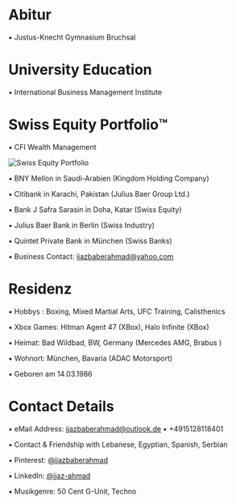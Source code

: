# Abitur

▪︎ Justus-Knecht Gymnasium Bruchsal

# University Education

▪︎ International Business Management Institute

# Swiss Equity Portfolio™️

▪ CFI Wealth Management 
 
![Swiss Equity Portfolio](https://user-images.githubusercontent.com/95079463/165912016-2034be7d-1fee-44ce-aa9e-ff7b36432359.png)

▪ BNY Mellon in Saudi-Arabien (Kingdom Holding Company)

▪ Citibank in Karachi, Pakistan (Julius Baer Group Ltd.)

▪ Bank J Safra Sarasin in Doha, Katar (Swiss Equity)

▪ Julius Baer Bank in Berlin (Swiss Industry)

▪ Quintet Private Bank in München (Swiss Banks)

▪︎ Business Contact: ijazbaberahmad@yahoo.com

# Residenz 

▪︎ Hobbys : Boxing, Mixed Martial Arts, UFC Training, Calisthenics

▪︎ Xbox Games: Hitman Agent 47 (XBox), Halo Infinite (XBox)

▪︎ Heimat: Bad Wildbad, BW, Germany (Mercedes AMG, Brabus )

▪︎ Wohnort: München, Bavaria (ADAC Motorsport)

▪︎ Geboren am 14.03.1986  


# Contact Details 

▪︎ eMail Address: ijazbaberahmad@outlook.de ▪︎ +4915128118401 

▪︎ Contact & Friendship with Lebanese, Egyptian, Spanish, Serbian

▪︎ Pinterest: [@ijazbaberahmad](https://www.pinterest.de/ijazbaberahmad/)

▪︎ LinkedIn: [@ijaz-ahmad](https://www.linkedin.com/in/ijaz-ahmad-69677b13a/)

▪︎ Musikgenre: 50 Cent G-Unit, Techno 



